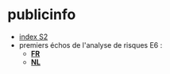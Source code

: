 # publicinfo

* [index S2](https://Newdevprojects.github.io/publicinfo)
* premiers échos de l'analyse de risques E6 :
    * **[FR](https://Newdevprojects.github.io/publicinfo/E6/2018-04.md)**
    * **[NL](https://Newdevprojects.github.io/publicinfo/E6/2018-04_NL.md)**
